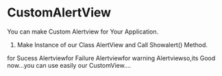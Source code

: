 # CustomAlertView
You can make Custom Alertview for Your Application.


1. Make Instance of our Class AlertView and Call Showalert() Method.

 
 


for Sucess Alertviewfor Failure Alertviewfor warning Alertviewso,its Good now…you can use easily our CustomView….
